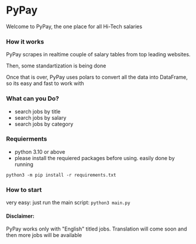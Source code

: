 # PyPay

Welcome to PyPay, the one place for all Hi-Tech salaries

$$$$$$$$$$$$$$$$$$$$$$$$$$$$$$$$$$$$$$$$$$$$$$$$$$$$$$$$

### How it works
PyPay scrapes in realtime couple of salary tables from top leading websites. 

Then, some standartization is being done 

Once that is over, PyPay uses polars to convert all the data into DataFrame, so its easy and fast to work with

### What can you Do?
- search jobs by title
- search jobs by salary
- search jobs by category

### Requierments
- python 3.10 or above
- please install the requiered packages before using. easily done by running
```
python3 -m pip install -r requirements.txt
```

### How to start
very easy: just run the main script: ```python3 main.py```

#### Disclaimer:
PyPay works only with "English" titled jobs. Translation will come soon and then more jobs will be available

